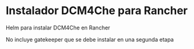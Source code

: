 # Instalador DCM4Che para Rancher

Helm para instalar DCM4Che en Rancher

No incluye gatekeeper que se debe instalar en una segunda etapa